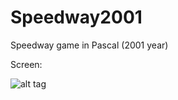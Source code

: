 # Speedway2001
Speedway game in Pascal (2001 year)

Screen:

![alt tag](https://github.com/mrygielski/Speedway2001/blob/master/screen.png)

